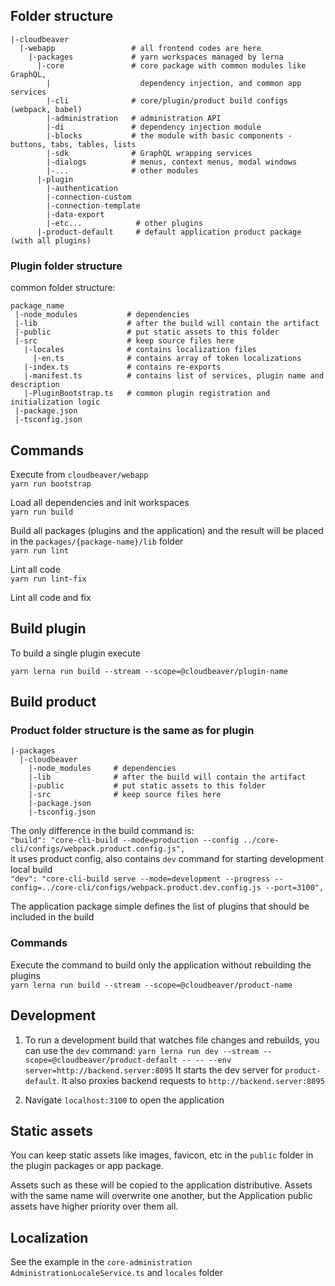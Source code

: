 ## Folder structure
```
|-cloudbeaver
  |-webapp                 # all frontend codes are here
    |-packages             # yarn workspaces managed by lerna
      |-core               # core package with common modules like GraphQL, 
        |                    dependency injection, and common app services
        |-cli              # core/plugin/product build configs (webpack, babel)
        |-administration   # administration API
        |-di               # dependency injection module
        |-blocks           # the module with basic components - buttons, tabs, tables, lists
        |-sdk              # GraphQL wrapping services
        |-dialogs          # menus, context menus, modal windows
        |-...              # other modules
      |-plugin
        |-authentication
        |-connection-custom
        |-connection-template
        |-data-export
        |-etc...            # other plugins
      |-product-default     # default application product package (with all plugins)
```
### Plugin folder structure
common folder structure:
```
package_name
 |-node_modules           # dependencies
 |-lib                    # after the build will contain the artifact
 |-public                 # put static assets to this folder
 |-src                    # keep source files here
   |-locales              # contains localization files
     |-en.ts              # contains array of token localizations
   |-index.ts             # contains re-exports
   |-manifest.ts          # contains list of services, plugin name and description
   |-PluginBootstrap.ts   # common plugin registration and initialization logic
 |-package.json
 |-tsconfig.json
```

## Commands
Execute from `cloudbeaver/webapp`<br>
```yarn run bootstrap```

Load all dependencies and init workspaces<br>
```yarn run build```

Build all packages (plugins and the application) and the result will be placed in the `packages/{package-name}/lib` folder<br>
```yarn run lint```

Lint all code<br>
```yarn run lint-fix```

Lint all code and fix

## Build plugin
To build a single plugin execute
```
yarn lerna run build --stream --scope=@cloudbeaver/plugin-name
```

## Build product
### Product folder structure is the same as for plugin
```
|-packages
  |-cloudbeaver
    |-node_modules     # dependencies
    |-lib              # after the build will contain the artifact
    |-public           # put static assets to this folder
    |-src              # keep source files here
    |-package.json
    |-tsconfig.json
```
The only difference in the build command is:<br>
`"build": "core-cli-build --mode=production --config ../core-cli/configs/webpack.product.config.js",`<br>
it uses product config, also contains `dev` command for starting development local build <br>
`"dev": "core-cli-build serve --mode=development --progress --config=../core-cli/configs/webpack.product.dev.config.js --port=3100",`

The application package simple defines the list of plugins that should be included in the build
### Commands
Execute the command to build only the application without rebuilding the plugins<br>
`yarn lerna run build --stream --scope=@cloudbeaver/product-name`

## Development
1. To run a development build that watches file changes and rebuilds, you can use the `dev` command:
`yarn lerna run dev --stream --scope=@cloudbeaver/product-default -- -- --env server=http://backend.server:8095`
It starts the dev server for `product-default`. It also proxies backend requests to `http://backend.server:8095`

2. Navigate `localhost:3100` to open the application

## Static assets
You can keep static assets like images, favicon, etc in the `public` folder in the plugin packages or app package.

Assets such as these will be copied to the application distributive. Assets with the same name will overwrite one another, but the Application public assets have higher priority over them all.

## Localization
See the example in the `core-administration` `AdministrationLocaleService.ts` and `locales` folder